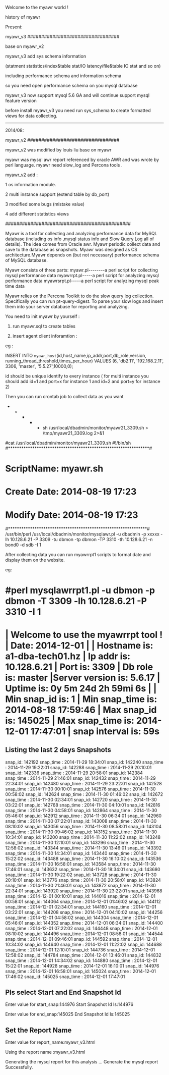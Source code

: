 Welcome to the myawr world !

history of myawr 

Present:

myawr_v3  #################################

base on myawr_v2

myawr_v3 add sys schema information

(statment statistics/index&table stat/IO latency/file&table IO stat and so on)

including performance schema and information schema

so you need open performance schema on you mysql database

myawr_v3 now support mysql 5.6 GA and will continue support mysql feature version 

before install myawr_v3 you need run sys_schema to create formatted views for data collecting.

------------------------------------------------------------------------------------------------------------

2014/08:

myawr_v2  #################################

myawr_v2 was modified by louis liu base on myawr

myawr was mysql awr report referenced by oracle AWR and was wrote by perl language. myawr need slow_log and Percona tools .

myawr_v2 add :

1 os information module.

2 multi instance support (extend table by db_port)

3 modified some bugs (mistake value)

4 add different statistics views


#############################################

Myawr is a tool for collecting and analyzing performance data for MySQL database (including os info ,mysql status info and Slow Query Log  all of details). 
The idea comes from Oracle awr. Myawr periodic collect data and save to the database as snapshots.
Myawr was designed as CS architecture.Myawr depends on (but not necessary) performance schema of MySQL database.

Myawr consists of three parts:
myawr.pl--------a perl script for collecting mysql performance data
myawrrpt.pl-----a perl script for analyzing mysql performance data
myawrsrpt.pl-----a perl script for analyzing mysql peak time data

Myawr relies on the Percona Toolkit to do the slow query log collection.
Specifically you can run pt-query-digest. To parse your slow logs and insert them into your server database for reporting and analyzing. 

You need to init myawr by yourself :

1. run myawr.sql to create tables

2. insert agent client inforamtion :

eg :

INSERT INTO `myawr_host`(id,host_name,ip_addr,port,db_role,version, running_thread_threshold,times_per_hour) VALUES (6, 'db2.11', '192.168.2.11', 3306, 'master', '5.5.27',10000,0);

id should be unique identify to every instance ( for multi instance you should add id=1 and port=x for instance 1 and id=2 and port=y for instance 2)

Then you can run crontab job to collect data as you want 

* * * * * sh  /usr/local/dbadmin/monitor/myawr21_3309.sh  > /tmp/myawr21_3309.log 2>&1

#cat /usr/local/dbadmin/monitor/myawr21_3309.sh 
#!/bin/sh
#****************************************************************#
# ScriptName: myawr.sh
# Create Date: 2014-08-19 17:23
# Modify Date: 2014-08-19 17:23
#***************************************************************#
/usr/bin/perl /usr/local/dbadmin/monitor/mysqlawr.pl -u dbadmin  -p xxxxx  -lh 10.128.6.21 -P 3309  -tu dbmon -tp dbmon -TP 3310 -th 10.128.6.21 -n bond0 -d sdb -I 1

After collecting data  you can run myawrrpt1 scripts to format date and display them on the website.

eg:

#perl  mysqlawrrpt1.pl   -u dbmon   -p dbmon  -T 3309  -lh 10.128.6.21 -P 3310 -I 1
===================================================
|       Welcome to use the myawrrpt tool !   
|             Date: 2014-12-01
|
|      Hostname is: a1-dba-tech01.hz 
|       Ip addr is: 10.128.6.21 
|          Port is: 3309 
|       Db role is: master 
|Server version is: 5.6.17
|        Uptime is: 0y 5m 24d 2h 59mi 6s
|
|   Min snap_id is: 1 
| Min snap_time is: 2014-08-18 17:59:46 
|   Max snap_id is: 145025 
| Max snap_time is: 2014-12-01 17:47:01 
| snap interval is: 59s
===================================================

Listing the last 2 days Snapshots
---------------------------------
snap_id:  142192      snap_time : 2014-11-29 18:34:01 
snap_id:  142240      snap_time : 2014-11-29 19:22:01 
snap_id:  142288      snap_time : 2014-11-29 20:10:01 
snap_id:  142336      snap_time : 2014-11-29 20:58:01 
snap_id:  142384      snap_time : 2014-11-29 21:46:01 
snap_id:  142432      snap_time : 2014-11-29 22:34:01 
snap_id:  142480      snap_time : 2014-11-29 23:22:01 
snap_id:  142528      snap_time : 2014-11-30 00:10:01 
snap_id:  142576      snap_time : 2014-11-30 00:58:02 
snap_id:  142624      snap_time : 2014-11-30 01:46:02 
snap_id:  142672      snap_time : 2014-11-30 02:34:01 
snap_id:  142720      snap_time : 2014-11-30 03:22:01 
snap_id:  142768      snap_time : 2014-11-30 04:10:01 
snap_id:  142816      snap_time : 2014-11-30 04:58:01 
snap_id:  142864      snap_time : 2014-11-30 05:46:01 
snap_id:  142912      snap_time : 2014-11-30 06:34:01 
snap_id:  142960      snap_time : 2014-11-30 07:22:01 
snap_id:  143008      snap_time : 2014-11-30 08:10:02 
snap_id:  143056      snap_time : 2014-11-30 08:58:01 
snap_id:  143104      snap_time : 2014-11-30 09:46:02 
snap_id:  143152      snap_time : 2014-11-30 10:34:01 
snap_id:  143200      snap_time : 2014-11-30 11:22:02 
snap_id:  143248      snap_time : 2014-11-30 12:10:01 
snap_id:  143296      snap_time : 2014-11-30 12:58:02 
snap_id:  143344      snap_time : 2014-11-30 13:46:01 
snap_id:  143392      snap_time : 2014-11-30 14:34:01 
snap_id:  143440      snap_time : 2014-11-30 15:22:02 
snap_id:  143488      snap_time : 2014-11-30 16:10:02 
snap_id:  143536      snap_time : 2014-11-30 16:58:01 
snap_id:  143584      snap_time : 2014-11-30 17:46:01 
snap_id:  143632      snap_time : 2014-11-30 18:34:01 
snap_id:  143680      snap_time : 2014-11-30 19:22:02 
snap_id:  143728      snap_time : 2014-11-30 20:10:01 
snap_id:  143776      snap_time : 2014-11-30 20:58:01 
snap_id:  143824      snap_time : 2014-11-30 21:46:01 
snap_id:  143872      snap_time : 2014-11-30 22:34:01 
snap_id:  143920      snap_time : 2014-11-30 23:22:01 
snap_id:  143968      snap_time : 2014-12-01 00:10:01 
snap_id:  144016      snap_time : 2014-12-01 00:58:01 
snap_id:  144064      snap_time : 2014-12-01 01:46:02 
snap_id:  144112      snap_time : 2014-12-01 02:34:01 
snap_id:  144160      snap_time : 2014-12-01 03:22:01 
snap_id:  144208      snap_time : 2014-12-01 04:10:02 
snap_id:  144256      snap_time : 2014-12-01 04:58:02 
snap_id:  144304      snap_time : 2014-12-01 05:46:01 
snap_id:  144352      snap_time : 2014-12-01 06:34:01 
snap_id:  144400      snap_time : 2014-12-01 07:22:02 
snap_id:  144448      snap_time : 2014-12-01 08:10:02 
snap_id:  144496      snap_time : 2014-12-01 08:58:01 
snap_id:  144544      snap_time : 2014-12-01 09:46:01 
snap_id:  144592      snap_time : 2014-12-01 10:34:02 
snap_id:  144640      snap_time : 2014-12-01 11:22:02 
snap_id:  144688      snap_time : 2014-12-01 12:10:01 
snap_id:  144736      snap_time : 2014-12-01 12:58:02 
snap_id:  144784      snap_time : 2014-12-01 13:46:01 
snap_id:  144832      snap_time : 2014-12-01 14:34:02 
snap_id:  144880      snap_time : 2014-12-01 15:22:01 
snap_id:  144928      snap_time : 2014-12-01 16:10:01 
snap_id:  144976      snap_time : 2014-12-01 16:58:01 
snap_id:  145024      snap_time : 2014-12-01 17:46:02 
snap_id:  145025      snap_time : 2014-12-01 17:47:01 

Pls select Start and End Snapshot Id
------------------------------------
Enter value for start_snap:144976
Start Snapshot Id Is:144976

Enter value for end_snap:145025
End  Snapshot Id Is:145025

Set the Report Name
-------------------

Enter value for report_name:myawr_v3.html

Using the report name :myawr_v3.html

Generating the mysql report for this analysis ...
Generate the mysql report Successfully.


